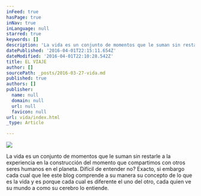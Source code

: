 ```yaml
---
inFeed: true
hasPage: true
inNav: true
inLanguage: null
starred: true
keywords: []
description: 'La vida es un conjunto de momentos que le suman sin restarle a la experiencia en la construcción del momento que compartimos con otros seres humanos en el planeta. Difícil de entender no? Exacto, si embargo cada cual que lee este blog comprende a su manera su concepto de lo que es la vida y es porque cada cual es diferente el uno del otro, cada quien ve su mundo a como su cerebro lo entiende.'
datePublished: '2016-04-01T22:15:11.654Z'
dateModified: '2016-04-01T22:10:28.542Z'
title: EL VIAJE
author: []
sourcePath: _posts/2016-03-27-vida.md
published: true
authors: []
publisher:
  name: null
  domain: null
  url: null
  favicon: null
url: vida/index.html
_type: Article

---
```

![](https://the-grid-user-content.s3-us-west-2.amazonaws.com/5327f145-1702-4171-8ded-b9aaf5a4b16c.jpg)

La vida es un conjunto de momentos que le suman sin restarle a la experiencia en la construcción del momento que compartimos con otros seres humanos en el planeta. Difícil de entender no? Exacto, si embargo cada cual que lee este blog comprende a su manera su concepto de lo que es la vida y es porque cada cual es diferente el uno del otro, cada quien ve su mundo a como su cerebro lo entiende.